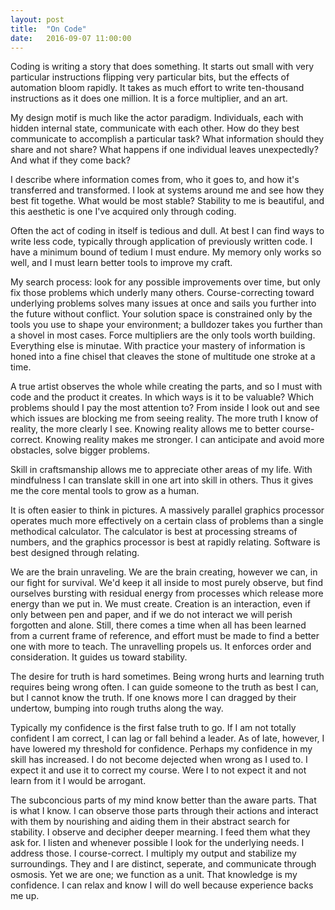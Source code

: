 ```yaml
---
layout: post
title:  "On Code"
date:   2016-09-07 11:00:00
---
```


Coding is writing a story that does something. It starts out small with very particular instructions flipping very particular bits, but the effects of automation bloom rapidly. It takes as much effort to write ten-thousand instructions as it does one million. It is a force multiplier, and an art.

My design motif is much like the actor paradigm. Individuals, each with hidden internal state, communicate with each other. How do they best communicate to accomplish a particular task? What information should they share and not share? What happens if one individual leaves unexpectedly? And what if they come back?

I describe where information comes from, who it goes to, and how it's transferred and transformed. I look at systems around me and see how they best fit togethe. What would be most stable? Stability to me is beautiful, and this aesthetic is one I've acquired only through coding.

Often the act of coding in itself is tedious and dull. At best I can find ways to write less code, typically through application of previously written code. I have a minimum bound of tedium I must endure. My memory only works so well, and I must learn better tools to improve my craft. 

My search process: look for any possible improvements over time, but only fix those problems which underly many others. Course-correcting toward underlying problems solves many issues at once and sails you further into the future without conflict. Your solution space is constrained only by the tools you use to shape your environment; a bulldozer takes you further than a shovel in most cases. Force multipliers are the only tools worth building. Everything else is minutae. With practice your mastery of information is honed into a fine chisel that cleaves the stone of multitude one stroke at a time.

A true artist observes the whole while creating the parts, and so I must with code and the product it creates. In which ways is it to be valuable? Which problems should I pay the most attention to? From inside I look out and see which issues are blocking me from seeing reality. The more truth I know of reality, the more clearly I see. Knowing reality allows me to better course-correct. Knowing reality makes me stronger. I can anticipate and avoid more obstacles, solve bigger problems.

Skill in craftsmanship allows me to appreciate other areas of my life. With mindfulness I can translate skill in one art into skill in others. Thus it gives me the core mental tools to grow as a human.

It is often easier to think in pictures. A massively parallel graphics processor operates much more effectively on a certain class of problems than a single methodical calculator. The calculator is best at processing streams of numbers, and the graphics processor is best at rapidly relating. Software is best designed through relating.

We are the brain unraveling. We are the brain creating, however we can, in our fight for survival. We'd keep it all inside to most purely observe, but find ourselves bursting with residual energy from processes which release more energy than we put in. We must create. Creation is an interaction, even if only between pen and paper, and if we do not interact we will perish forgotten and alone. Still, there comes a time when all has been learned from a current frame of reference, and effort must be made to find a better one with more to teach. The unravelling propels us. It enforces order and consideration. It guides us toward stability.

The desire for truth is hard sometimes. Being wrong hurts and learning truth requires being wrong often. I can guide someone to the truth as best I can, but I cannot know the truth. If one knows more I can dragged by their undertow, bumping into rough truths along the way.

Typically my confidence is the first false truth to go. If I am not totally confident I am correct, I can lag or fall behind a leader. As of late, however, I have lowered my threshold for confidence. Perhaps my confidence in my skill has increased. I do not become dejected when wrong as I used to. I expect it and use it to correct my course. Were I to not expect it and not learn from it I would be arrogant.

The subconcious parts of my mind know better than the aware parts. That is what I know. I can observe those parts through their actions and interact with them by nourishing and aiding them in their abstract search for stability. I observe and decipher deeper mearning. I feed them what they ask for. I listen and whenever possible I look for the underlying needs. I address those. I course-correct. I multiply my output and stabilize my surroundings. They and I are distinct, seperate, and communicate through osmosis. Yet we are one; we function as a unit. That knowledge is my confidence. I can relax and know I will do well because experience backs me up.
